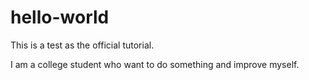 # hello-world
This is a test as the official tutorial.

I am a college student who want to do something and improve myself.
